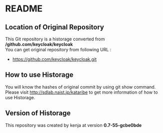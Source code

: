 # README
## Location of Original Repository
This Git repository is a historage converted from **/github.com/keycloak/keycloak**  
You can get original repository from following URL :

- https://github.com/keycloak/keycloak.git

## How to use Historage
You will know the hashes of original commit by using git show command.  
Please visit <http://sdlab.naist.jp/kataribe> to get more information of how to use Historage.

## Version of Historage
This repository was created by kenja at version **0.7-55-gcbe0bde**
